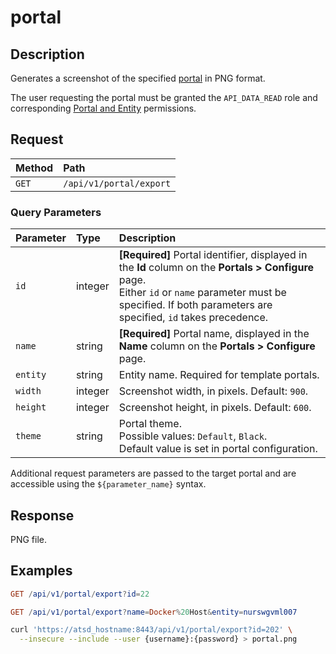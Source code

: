 # portal

## Description

Generates a screenshot of the specified [portal](../../../portals/README.md) in PNG format.

The user requesting the portal must be granted the `API_DATA_READ` role and corresponding [Portal and Entity](../../../administration/user-authorization.md) permissions.

## Request

| **Method** | **Path**         |
| :--------- | :--------------- |
| `GET`        | `/api/v1/portal/export` |

### Query Parameters

| **Parameter** | **Type** | **Description** |
| :------------ | :------- | :------------- |
| `id`  | integer   | **[Required]** Portal identifier, displayed in the **Id** column on the **Portals > Configure** page.<br>Either `id` or `name` parameter must be specified. If both parameters are specified, `id` takes precedence.|
| `name`  | string   | **[Required]** Portal name, displayed in the **Name** column on the **Portals > Configure** page. |
| `entity` | string   | Entity name. Required for template portals.|
| `width` | integer   | Screenshot width, in pixels. Default: `900`. |
| `height` | integer   | Screenshot height, in pixels. Default: `600`. |
| `theme` | string   | Portal theme.<br>Possible values: `Default`, `Black`.<br>Default value is set in portal configuration. |

Additional request parameters are passed to the target portal and are accessible using the `${parameter_name}` syntax.

## Response

PNG file.

## Examples

```elm
GET /api/v1/portal/export?id=22
```

```elm
GET /api/v1/portal/export?name=Docker%20Host&entity=nurswgvml007
```

```bash
curl 'https://atsd_hostname:8443/api/v1/portal/export?id=202' \
  --insecure --include --user {username}:{password} > portal.png
```

